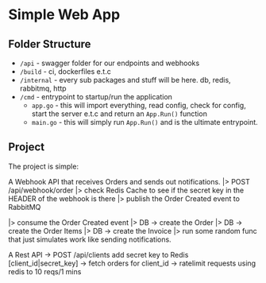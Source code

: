# Simple Web App

## Folder Structure

* `/api` - swagger folder for our endpoints and webhooks
* `/build` - ci, dockerfiles e.t.c
* `/internal` - every sub packages and stuff will be here. db, redis, rabbitmq, http
* `/cmd` - entrypoint to startup/run the application
  * `app.go` - this will import everything, read config, check for config, start the server e.t.c and return an `App.Run()` function
  * `main.go` - this will simply run `App.Run()` and is the ultimate entrypoint.


## Project
The project is simple:

A Webhook API that receives Orders and sends out notifications.
|> POST /api/webhook/order
|> check Redis Cache to see if the secret key in the HEADER of the webhook is there
|> publish the Order Created event to RabbitMQ

|> consume the Order Created event
|> DB -> create the Order
|> DB -> create the Order Items
|> DB -> create the Invoice
|> run some random func that just simulates work like sending notifications.


A Rest API
-> POST /api/clients add secret key to Redis [client_id|secret_key]
-> fetch orders for client_id
    -> ratelimit requests using redis to 10 reqs/1 mins

